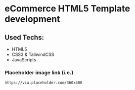# eCommerce HTML5 Template development

## Used Techs:

- HTML5
- CSS3 & TailwindCSS
- JavaScripts

### Placeholder image link (i.e.)

```txt
https://via.placeholder.com/360x400
```
